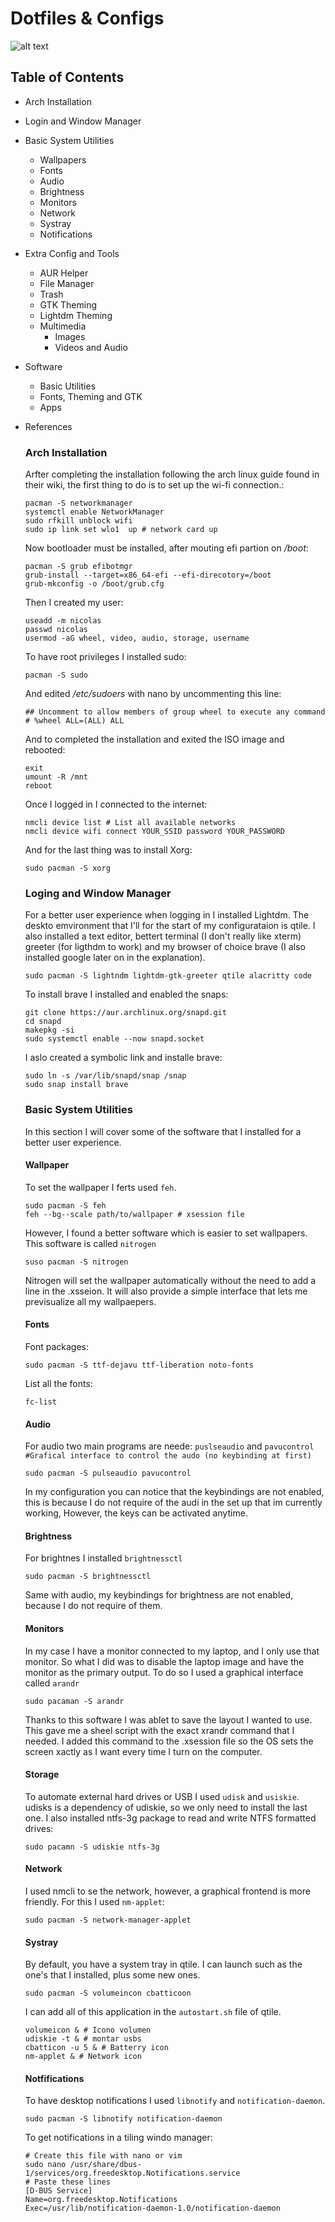 # Dotfiles & Configs
![alt text](https://github.com/NicolasAlvarez16/dotfiles/blob/main/Images/2021-01-26-145319_1920x1080_scrot.png)

## Table of Contents
* Arch Installation
* Login and Window Manager
* Basic System Utilities
  * Wallpapers
  * Fonts
  * Audio
  * Brightness
  * Monitors
  * Network
  * Systray
  * Notifications
* Extra Config and Tools
  * AUR Helper
  * File Manager
  * Trash
  * GTK Theming
  * Lightdm Theming
  * Multimedia
    * Images
    * Videos and Audio
* Software
  * Basic Utilities
  * Fonts, Theming and GTK
  * Apps
* References

  ### Arch Installation
  Arfter completing the installation following the arch linux guide found in their wiki, the first thing to do is to set up the wi-fi connection.:
  ```
  pacman -S networkmanager
  systemctl enable NetworkManager
  sudo rfkill unblock wifi
  sudo ip link set wlo1  up # network card up
  ```
  
  Now bootloader must be installed, after mouting efi partion on */boot*:
  ```
  pacman -S grub efibotmgr
  grub-install --target=x86_64-efi --efi-direcotory=/boot
  grub-mkconfig -o /boot/grub.cfg
  ```
  
  Then I created my user:
  ```
  useadd -m nicolas
  passwd nicolas
  usermod -aG wheel, video, audio, storage, username
  ```
  
  To have root privileges I installed sudo:
  ```
  pacman -S sudo
  ```
  And edited */etc/sudoers* with nano by uncommenting this line:
  ```
  ## Uncomment to allow members of group wheel to execute any command
  # %wheel ALL=(ALL) ALL
  ```
  
  And to completed the installation and exited the ISO image and rebooted:
  ```
  exit
  umount -R /mnt
  reboot
  ```
  
  Once I logged in I connected to the internet:
  ```
  nmcli device list # List all available networks
  nmcli device wifi connect YOUR_SSID password YOUR_PASSWORD 
  ```
  
  And for the last thing was to install Xorg:
  ```
  sudo pacman -S xorg
  ```
  
  ### Loging and Window Manager
  For a better user experience when logging in I installed Lightdm. The deskto emvironment that I'll for the start of my configurataion is qtile. 
  I also installed a text editor, bettert terminal (I don't really like xterm) greeter (for ligthdm to work) and my browser of choice brave 
  (I also installed google later on in the explanation).
  ```
  sudo pacman -S lightndm lightdm-gtk-greeter qtile alacritty code
  ```
  
  To install brave I installed and enabled the snaps:
  ```
  git clone https://aur.archlinux.org/snapd.git
  cd snapd
  makepkg -si
  sudo systemctl enable --now snapd.socket
  ```
  
  I aslo created a symbolic link and installe brave:
  ```
  sudo ln -s /var/lib/snapd/snap /snap
  sudo snap install brave
  ```
  
  ### Basic System Utilities
  In this section I will cover some of the software that I installed for a better user experience.
  
  #### Wallpaper
  To set the wallpaper I ferts used `feh`. 
  ```
  sudo pacman -S feh
  feh --bg--scale path/to/wallpaper # xsession file
  ```
   However, I found a better software which is easier to set wallpapers. This software is called `nitrogen`
   ```
   suso pacman -S nitrogen
   ```
   
   Nitrogen will set the wallpaper automatically without the need to add a line in the .xsseion. It will also provide a simple interface 
   that lets me previsualize all my wallpaepers.
  
  #### Fonts
  Font packages:
  ```
  sudo pacman -S ttf-dejavu ttf-liberation noto-fonts
  ```
  
  List all the fonts:
  ```
  fc-list
  ```
  
  #### Audio
  For audio two main programs are neede: `puslseaudio` and `pavucontrol #Grafical interface to control the audo (no keybinding at first)` 
  ```
  sudo pacman -S pulseaudio pavucontrol
  ```
  
  In my configuration you can notice that the keybindings are not enabled, this is because I do not require of the audi in the set up that im currently working,
  However, the keys can be activated anytime. 
  
  #### Brightness
  For brightnes I installed `brightnessctl`
  ```
  sudo pacman -S brightnessctl
  ```
  Same with audio, my keybindings for brightness are not enabled, because I do not require of them.
  
  #### Monitors
  In my case I have a monitor connected to my laptop, and I only use that monitor. So what I did was to disable the laptop image and have the monitor 
  as the primary output. To do so I used a  graphical interface called `arandr`
  ```
  sudo pacaman -S arandr
  ```
  Thanks to this software I was ablet to save the layout I wanted to use. This gave me a sheel script with the exact xrandr command that I needed.
  I added this command to the .xsession file so the OS sets the screen xactly as I want every time I turn on the computer.
  
  #### Storage
  To automate external hard drives or USB I used `udisk` and `usiskie`.  udisks is a dependency of udiskie, so we only need to install the last one. 
  I also installed ntfs-3g package to read and write NTFS formatted drives:
  ```
  sudo pacamn -S udiskie ntfs-3g
  ```
  
  #### Network
  I used nmcli to se the network, however, a graphical frontend is more friendly. For this I used `nm-applet`:
  ```
  sudo pacman -S network-manager-applet
  ```
  
  #### Systray
  By default, you have a system tray in qtile. I can launch such as the one's that I installed, plus some new ones.
  ```
  sudo pacman -S volumeincon cbatticoon
  ```
  
  I can add all of this application in the `autostart.sh` file of qtile.
  ```
  volumeicon & # Icono volumen
  udiskie -t & # montar usbs
  cbatticon -u 5 & # Batterry icon 
  nm-applet & # Network icon
  ```
  
  #### Notfifications
  To have desktop notifications I used `libnotify` and `notification-daemon`.
  ```
  sudo pacman -S libnotify notification-daemon
  ```
 
  To get notifications in a tiling windo manager:
  ```
  # Create this file with nano or vim
  sudo nano /usr/share/dbus-1/services/org.freedesktop.Notifications.service
  # Paste these lines
  [D-BUS Service]
  Name=org.freedesktop.Notifications
  Exec=/usr/lib/notification-daemon-1.0/notification-daemon
  ```
